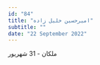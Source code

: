 ```yaml
---
id: "84"
title: "امیرحسین خلیل زاده"
subtitle: ""
date: "22 September 2022"
---
```


ملکان - 31 شهریور 
